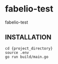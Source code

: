# fabelio-test
fabelio-test

## INSTALLATION
```
cd {project_directory}
source .env
go run build/main.go
```